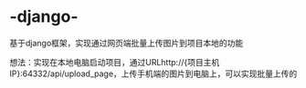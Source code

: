 # -django-
基于django框架，实现通过网页端批量上传图片到项目本地的功能

想法：实现在本地电脑启动项目，通过URLhttp://{项目主机IP}:64332/api/upload_page，上传手机端的图片到电脑上，可以实现批量上传的

